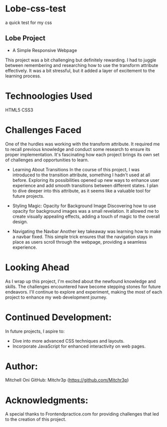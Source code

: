 # Lobe-css-test

a quick test for my css

## Lobe Project

- A Simple Responsive Webpage

This project was a bit challenging but definitely rewarding. I had to juggle between remembering and researching how to use the transform attribute effectively.
It was a bit stressful, but it added a layer of excitement to the learning process.

# Technoologies Used

HTML5 CSS3

# Challenges Faced

One of the hurdles was working with the transform attribute. It required me to recall previous knowledge and conduct some research to ensure its proper implementation. It's fascinating how each project brings its own set of challenges and opportunities to learn.

- Learning About Transitions
  In the course of this project, I was introduced to the transition attribute, something I hadn't used at all before. Exploring its possibilities opened up new ways to enhance user experience and add smooth transitions between different states. I plan to dive deeper into this attribute, as it seems like a valuable tool for future projects.

- Styling Magic: Opacity for Background Image
  Discovering how to use opacity for background images was a small revelation. It allowed me to create visually appealing effects, adding a touch of magic to the overall design.

- Navigating the Navbar
  Another key takeaway was learning how to make a navbar fixed. This simple trick ensures that the navigation stays in place as users scroll through the webpage, providing a seamless experience.

# Looking Ahead

As I wrap up this project, I'm excited about the newfound knowledge and skills. The challenges encountered have become stepping stones for future endeavors. I'll continue to explore and experiment, making the most of each project to enhance my web development journey.

# Continued Development:

In future projects, I aspire to:

- Dive into more advanced CSS techniques and layouts.
- Incorporate JavaScript for enhanced interactivity on web pages.

# Author:

Mitchell Oni GitHub: Mitchr3p (https://github.com/Mitchr3p)

# Acknowledgments:

A special thanks to Frontendpractice.com for providing challenges that led to the creation of this project.
